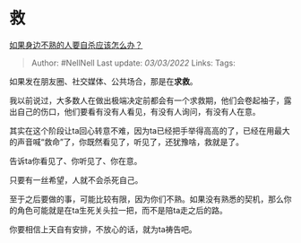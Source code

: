 # 救
[如果身边不熟的人要自杀应该怎么办？](https://www.zhihu.com/question/516216318/answer/2373062480)

> Author: #NellNell 
Last update: *03/03/2022* 
Links:
Tags: 

如果发在朋友圈、社交媒体、公共场合，那是在**求救**。

我以前说过，大多数人在做出极端决定前都会有一个求救期，他们会卷起袖子，露出自己的伤口，他们要看有没有人看见，有没有人询问，有没有人在意。

其实在这个阶段让ta回心转意不难，因为ta已经把手举得高高的了，已经在用最大的声音喊“救命”了，你既然看见了，听见了，还犹豫啥，救就是了。

告诉ta你看见了、你听见了、你在意。

只要有一丝希望，人就不会杀死自己。

至于之后要做的事，可能比较有限，因为你们不熟。如果没有熟悉的契机，那么你的角色可能就是在ta生死关头拉一把，而不是陪ta走之后的路。

你要相信上天自有安排，不放心的话，就为ta祷告吧。

